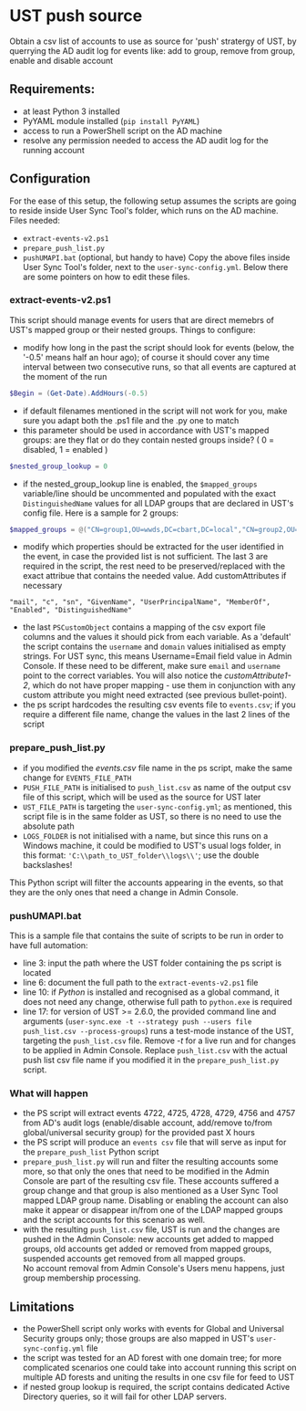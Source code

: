 # UST push source
Obtain a csv list of accounts to use as source for 'push' stratergy of UST, by querrying the AD audit log for events like: add to group, remove from group, enable and disable account

## Requirements:
- at least Python 3 installed
- PyYAML module installed (`pip install PyYAML`)
- access to run a PowerShell script on the AD machine
- resolve any permission needed to access the AD audit log for the running account

## Configuration
For the ease of this setup, the following setup assumes the scripts are going to reside inside User Sync Tool's folder, which runs on the AD machine.  
Files needed:  
- `extract-events-v2.ps1`
- `prepare_push_list.py`
- `pushUMAPI.bat` (optional, but handy to have) 
Copy the above files inside User Sync Tool's folder, next to the `user-sync-config.yml`. Below there are some pointers on how to edit these files.

### extract-events-v2.ps1
This script should manage events for users that are direct memebrs of UST's mapped group or their nested groups. Things to configure:
- modify how long in the past the script should look for events (below, the '-0.5' means half an hour ago); of course it should cover any time interval between two consecutive runs, so that all events are captured at the moment of the run   
```powershell
$Begin = (Get-Date).AddHours(-0.5)
```
- if default filenames mentioned in the script will not work for you, make sure you adapt both the .ps1 file and the .py one to match
- this parameter should be used in accordance with UST's mapped groups: are they flat or do they contain nested groups inside? ( 0 = disabled, 1 = enabled )
```powershell
$nested_group_lookup = 0
```
- if the nested_group_lookup line is enabled, the `$mapped_groups` variable/line should be uncommented and populated with the exact `DistinguishedName` values for all LDAP groups that are declared in UST's config file. Here is a sample for 2 groups:
```powershell
$mapped_groups = @("CN=group1,OU=wwds,DC=cbart,DC=local","CN=group2,OU=wwds,DC=cbart,DC=local")
```
- modify which properties should be extracted for the user identified in the event, in case the provided list is not sufficient. The last 3 are required in the script, the rest need to be preserved/replaced with the exact attribue that contains the needed value. Add customAttributes if necessary  
```text
"mail", "c", "sn", "GivenName", "UserPrincipalName", "MemberOf", "Enabled", "DistinguishedName"
```
- the last `PSCustomObject` contains a mapping of the csv export file columns and the values it should pick from each variable. As a 'default' the script contains the `username` and `domain` values initialised as empty strings. For UST sync, this means Username=Email field value in Admin Console. If these need to be different, make sure `email` and `username` point to the correct variables. You will also notice the *customAttribute1-2*, which do not have proper mapping - use them in conjunction with any custom attribute you might need extracted (see previous bullet-point).
- the ps script hardcodes the resulting csv events file to `events.csv`; if you require a different file name, change the values in the last 2 lines of the script  

### prepare_push_list.py  
- if you modified the *events.csv* file name in the ps script, make the same change for `EVENTS_FILE_PATH`
- `PUSH_FILE_PATH` is initialised to `push_list.csv` as name of the output csv file of this script, which will be used as the source for UST later
- `UST_FILE_PATH` is targeting the `user-sync-config.yml`; as mentioned, this script file is in the same folder as UST, so there is no need to use the absolute path
- `LOGS_FOLDER` is not initialised with a name, but since this runs on a Windows machine, it could be modified to UST's usual logs folder, in this format: `'C:\\path_to_UST_folder\\logs\\'`; use the double backslashes!

This Python script will filter the accounts appearing in the events, so that they are the only ones that need a change in Admin Console.

### pushUMAPI.bat  
This is a sample file that contains the suite of scripts to be run in order to have full automation:  
- line 3: input the path where the UST folder containing the ps script is located
- line 6: document the full path to the `extract-events-v2.ps1` file
- line 10: if *Python* is installed and recognised as a global command, it does not need any change, otherwise full path to `python.exe` is required
- line 17: for version of UST >= 2.6.0, the provided command line and arguments (`user-sync.exe -t --strategy push --users file push_list.csv --process-groups`) runs a test-mode instance of the UST, targeting the `push_list.csv` file. Remove *-t* for a live run and for changes to be applied in Admin Console. Replace `push_list.csv` with the actual push list csv file name if you modified it in the `prepare_push_list.py` script.  

### What will happen
- the PS script will extract events 4722, 4725, 4728, 4729, 4756 and 4757 from AD's audit logs (enable/disable account, add/remove to/from global/universal security group) for the provided past X hours
- the PS script will produce an `events csv` file that will serve as input for the `prepare_push_list` Python script
- `prepare_push_list.py` will run and filter the resulting accounts some more, so that only the ones that need to be modified in the Admin Console are part of the resulting csv file. These accounts suffered a group change and that group is also mentioned as a User Sync Tool mapped LDAP group name. Disabling or enabling the account can also make it appear or disappear in/from one of the LDAP mapped groups and the script accounts for this scenario as well.
- with the resulting `push_list.csv` file, UST is run and the changes are pushed in the Admin Console: new accounts get added to mapped groups, old accounts get added or removed from mapped groups, suspended accounts get removed from all mapped groups.  
 No account removal from Admin Console's Users menu happens, just group membership processing.
 
## Limitations
 - the PowerShell script only works with events for Global and Universal Security groups only; those groups are also mapped in UST's `user-sync-config.yml` file
 - the script was tested for an AD forest with one domain tree; for more complicated scenarios one could take into account running this script on multiple AD forests and uniting the results in one csv file for feed to UST
 - if nested group lookup is required, the script contains dedicated Active Directory queries, so it will fail for other LDAP servers.  




